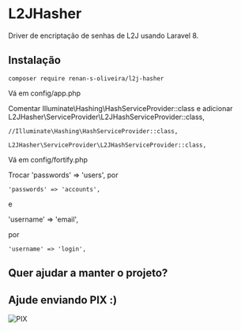 # L2JHasher

Driver de encriptação de senhas de L2J usando Laravel 8.

## Instalação
```
composer require renan-s-oliveira/l2j-hasher
```
Vá em config/app.php

Comentar Illuminate\Hashing\HashServiceProvider::class e adicionar L2JHasher\ServiceProvider\L2JHashServiceProvider::class,
```
//Illuminate\Hashing\HashServiceProvider::class,

L2JHasher\ServiceProvider\L2JHashServiceProvider::class,
```

Vá em config/fortify.php

Trocar
'passwords' => 'users',
por
```
'passwords' => 'accounts',
```
e

'username' => 'email',

por 
```
'username' => 'login',
```

## Quer ajudar a manter o projeto? 
## Ajude enviando PIX :)

![PIX](https://i.ibb.co/n3ww3wp/qrcode-pix.png)
